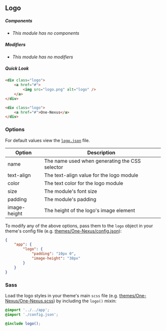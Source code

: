 ## Logo

##### Components

* _This module has no components_

##### Modifiers

* _This module has no modifiers_

##### Quick Look

```html
<div class="logo">
    <a href="#">
        <img src="logo.png" alt="logo" />
    </a>
</div>
```

```html
<div class="logo">
    <a href="#">One-Nexus</a>
</div>
```

### Options

For default values view the [`logo.json`](logo.json) file.

<table class="table">
    <thead>
        <tr>
            <th>Option</th>
            <th>Description</th>
        </tr>
    </thead>
    <tbody>
        <tr>
            <td>name</td>
            <td>The name used when generating the CSS selector</td>
        </tr>
        <tr>
            <td>text-align</td>
            <td>The text-align value for the logo module</td>
        </tr>
        <tr>
            <td>color</td>
            <td>The text color for the logo module</td>
        </tr>
        <tr>
            <td>size</td>
            <td>The module's font size</td>
        </tr>
        <tr>
            <td>padding</td>
            <td>The module's padding</td>
        </tr>
        <tr>
            <td>image-height</td>
            <td>The height of the logo's image element</td>
        </tr>
    </tbody>
</table>

To modify any of the above options, pass them to the `logo` object in your theme's config file (e.g. [themes/One-Nexus/config.json](../../../themes/One-Nexus/config.json)):

```json
{
    "app": {
        "logo": {
            "padding": "10px 0",
            "image-height": "38px"
        }
    }
}
```

### Sass

Load the logo styles in your theme's main `scss` file (e.g. [themes/One-Nexus/One-Nexus.scss](../../../themes/One-Nexus/One-Nexus.scss)) by including the `logo()` mixin:

```scss
@import '../../app';
@import './config.json';

@include logo();
```